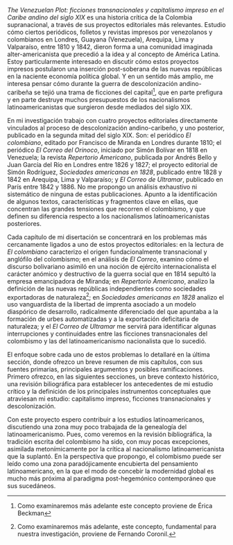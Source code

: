 _The Venezuelan Plot: ficciones transnacionales y capitalismo impreso en el Caribe andino del siglo XIX_ es una historia crítica de la Colombia supranacional, a través de sus proyectos editoriales más relevantes. Estudio cómo ciertos periódicos, folletos y revistas impresos por venezolanos y colombianos en Londres, Guayana (Venezuela), Arequipa, Lima y Valparaíso, entre 1810 y 1842, dieron forma a una comunidad imaginada alter-americanista que precedió a la idea y al concepto de América Latina. Estoy particularmente interesado en discutir cómo estos proyectos impresos postularon una inserción post-soberana de las nuevas repúblicas en la naciente economía política global. Y en un sentido más amplio, me interesa pensar cómo durante la guerra de descolonización andino-caribeña se tejió una trama de ficciones del capital[^1], que en parte prefigura y en parte destruye muchos presupuestos de los nacionalismos latinoamericanistas que surgieron desde mediados del siglo XIX.

En mi investigación trabajo con cuatro proyectos editoriales directamente vinculados al proceso de descolonización andino-caribeño, y uno posterior, publicado en la segunda mitad del siglo XIX. Son: el periódico _El colombiano_, editado por Francisco de Miranda en Londres durante 1810; el periódico _El Correo del Orinoco_, iniciado por Simón Bolívar en 1818 en Venezuela; la revista _Repertorio Americano_, publicada por Andrés Bello y Juan García del Río en Londres entre 1826 y 1827; el proyecto editorial de Simón Rodríguez, _Sociedades americanas en 1828_, publicado entre 1828 y 1842 en Arequipa, Lima y Valparaíso; y _El Correo de Ultramar_, publicado en París entre 1842 y 1886. No me propongo un análisis exhaustivo ni sistemático de ninguna de estas publicaciones. Apunto a la identificación de algunos textos, características y fragmentos clave en ellas, que concentran las grandes tensiones que recorren el colombismo, y que definen su diferencia respecto a los nacionalismos latinoamericanistas posteriores.

Cada capítulo de mi disertación se concentrará en los problemas más cercanamente ligados a uno de estos proyectos editoriales: en la lectura de  _El colombiano_ caracterizo el origen fundacionalmente transnacional y anglófilo del colombismo; en el análisis de _El Correo_, examino cómo el discurso bolivariano asimiló en una noción de ejército internacionalista el carácter anómico y destructivo de la guerra social que en 1814 sepultó la empresa emancipadora de Miranda; en _Repertorio Americano_,  analizo la definición de las nuevas repúblicas independientes como sociedades exportadoras de naturaleza[^2];  en _Sociedades americanas en 1828_ analizo el uso vanguardista de la libertad de imprenta asociado a  un modelo diaspórico de desarrollo, radicalmente diferenciado del que apuntaba a la formación de urbes automatizadas y a la exportación deficitaria de naturaleza; y el _El Correo de Ultramar_ me servirá para identificar algunas interrupciones y continuidades entre las ficciones transnacionales del colombismo y las del latinoamericanismo nacionalista que lo sucedió. 

El enfoque sobre cada uno de estos problemas lo detallaré en la última sección, donde ofrezco un breve resumen de mis capítulos, con sus fuentes primarias, principales argumentos y posibles ramificaciones. Primero ofrezco, en las siguientes secciones, un breve contexto histórico, una revisión biliográfica para establecer los antecedentes de mi estudio crítico y la definición de los principales instrumentos conceptuales que atraviesan mi estudio: capitalismo impreso, ficciones transnacionales y descolonización. 

Con este proyecto espero contribuir a los estudios latinoamericanos, discutiendo una zona muy poco trabajada de la genealogía del latinoamericanismo. Pues, como veremos en la revisión bibliográfica, la tradición escrita del colombismo ha sido, con muy pocas excepciones, asimilada metonímicamente por la crítica al nacionalismo latinoamericanista que la suplantó. En la perspectiva que propongo, el colombismo puede ser leído como una zona paradójicamente encubierta del pensamiento latinoamericano, en la que el modo de concebir la modernidad global es mucho más próxima al paradigma post-hegemónico contemporáneo que sus sucedáneos.





[^1]: Como examinaremos más adelante este concepto proviene de Érica Beckman
[^2]: Como examinaremos más adelante, este concepto, fundamental para nuestra investigación, proviene de Fernando Coronil.